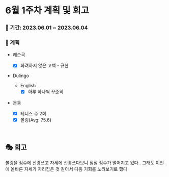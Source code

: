 # 6월 1주차 계획 및 회고

### 📆 기간: 2023.06.01 ~ 2023.06.04

### 📑 계획

- 레슨곡

  - [x] 화려하지 않은 고백 - 규현
- Dulingo
  - English
    - [x] 하루 하나씩 꾸준히
- 운동
  - [x] 테니스 주 2회
  - [x]  볼링(Avg: 75.6)

<br/>

## 🎭 회고

 볼링을 점수에 신경쓰고 자세에 신경쓰다보니 점점 점수가 떨어지고 있다.. 그래도 이번에 올바른 자세가 자리잡은 것 같아서 다음 기회를 노려보기로 했다
